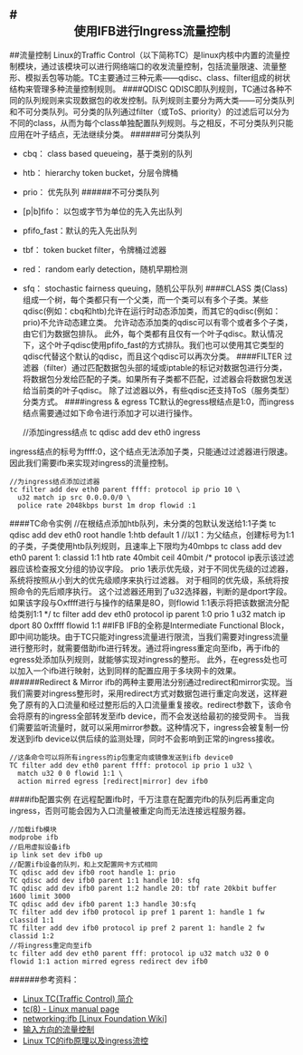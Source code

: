 #<center>使用IFB进行Ingress流量控制
----
##流量控制
Linux的Traffic Control（以下简称TC）是linux内核中内置的流量控制模块，通过该模块可以进行网络端口的收发流量控制，包括流量限速、流量整形、模拟丢包等功能。TC主要通过三种元素——qdisc、class、filter组成的树状结构来管理多种流量控制规则。
####QDISC
QDISC即队列规则，TC通过各种不同的队列规则来实现数据包的收发控制。队列规则主要分为两大类——可分类队列和不可分类队列。可分类的队列通过filter（或ToS、priority）的过滤后可以分为不同的class，从而为每个class单独配置队列规则。与之相反，不可分类队列只能应用在叶子结点，无法继续分类。
######可分类队列
+ cbq：       class based queueing，基于类别的队列
+ htb：       hierarchy token bucket，分层令牌桶
+ prio：      优先队列
######不可分类队列
+ [p|b]fifo： 以包或字节为单位的先入先出队列
+ pfifo_fast：默认的先入先出队列
+ tbf：       token bucket filter，令牌桶过滤器
+ red：       random early detection，随机早期检测
+ sfq：       stochastic fairness queuing，随机公平队列
####CLASS
类(Class)组成一个树，每个类都只有一个父类，而一个类可以有多个子类。某些qdisc(例如：cbq和htb)允许在运行时动态添加类，而其它的qdisc(例如：prio)不允许动态建立类。
允许动态添加类的qdisc可以有零个或者多个子类，由它们为数据包排队。
此外，每个类都有且仅有一个叶子qdisc。默认情况下，这个叶子qdisc使用pfifo_fast的方式排队。我们也可以使用其它类型的qdisc代替这个默认的qdisc，而且这个qdisc可以再次分类。
####FILTER
过滤器（filter）通过匹配数据包头部的域或iptable的标记对数据包进行分类，将数据包分发给匹配的子类。如果所有子类都不匹配，过滤器会将数据包发送给当前类的叶子qdisc。
除了过滤器以外，有些qdisc还支持ToS（服务类型）分类方式。
####ingress & egress
TC默认的egress根结点是1:0，而ingress结点需要通过如下命令进行添加才可以进行操作。

    //添加ingress结点
    tc qdisc add dev eth0 ingress

ingress结点的标号为ffff:0，这个结点无法添加子类，只能通过过滤器进行限速。因此我们需要ifb来实现对ingress的流量控制。

    //为ingress结点添加过滤器
    tc filter add dev eth0 parent ffff: protocol ip prio 10 \
      u32 match ip src 0.0.0.0/0 \
      police rate 2048kbps burst 1m drop flowid :1

####TC命令实例
    //在根结点添加htb队列，未分类的包默认发送给1:1子类
    tc qdisc add dev eth0 root handle 1:htb default 1
    //以1：为父结点，创建标号为1:1的子类，子类使用htb队列规则，且速率上下限均为40mbps
    tc class add dev eth0 parent 1: classid 1:1 htb rate 40mbit ceil 40mbit
    /*
      protocol ip表示该过滤器应该检查报文分组的协议字段。
      prio 1表示优先级，对于不同优先级的过滤器，系统将按照从小到大的优先级顺序来执行过滤器。
      对于相同的优先级，系统将按照命令的先后顺序执行。
      这个过滤器还用到了u32选择器，判断的是dport字段。
      如果该字段与Oxffff进行与操作的结果是8O，则flowid 1:1表示将把该数据流分配给类别1:1
    */
    tc filter add dev eth0 protocol ip parent 1:0 prio 1 u32 match ip dport 80 0xffff flowid 1:1
##IFB
IFB的全称是Intermediate Functional Block，即中间功能块。由于TC只能对ingress流量进行限流，当我们需要对ingress流量进行整形时，就需要借助ifb进行转发。通过将ingress重定向至ifb，再于ifb的egress处添加队列规则，就能够实现对ingress的整形。
此外，在egress处也可以加入一个ifb进行映射，达到同样的配置应用于多块网卡的效果。
######Redirect & Mirror
ifb的两种主要用法分别通过redirect和mirror实现。当我们需要对ingress整形时，采用redirect方式对数据包进行重定向发送，这样避免了原有的入口流量和经过整形后的入口流量重复接收。redirect参数下，该命令会将原有的ingress全部转发至ifb device，而不会发送给最初的接受网卡。
当我们需要监听流量时，就可以采用mirror参数。这种情况下，ingress会被复制一份发送到ifb device以供后续的监测处理，同时不会影响到正常的ingress接收。

    //这条命令可以将所有ingress的ip包重定向或镜像发送到ifb device0
    TC filter add dev eth0 parent ffff: protocol ip prio 1 u32 \
      match u32 0 0 flowid 1:1 \
      action mirred egress [redirect|mirror] dev ifb0
####ifb配置实例
在远程配置ifb时，千万注意在配置完ifb的队列后再重定向ingress，否则可能会因为入口流量被重定向而无法连接远程服务器。

    //加载ifb模块
    modprobe ifb
    //启用虚拟设备ifb
    ip link set dev ifb0 up
    //配置ifb设备的队列，和上文配置网卡方式相同
    TC qdisc add dev ifb0 root handle 1: prio 
    TC qdisc add dev ifb0 parent 1:1 handle 10: sfq
    TC qdisc add dev ifb0 parent 1:2 handle 20: tbf rate 20kbit buffer 1600 limit 3000
    TC qdisc add dev ifb0 parent 1:3 handle 30:sfq
    TC filter add dev ifb0 protocol ip pref 1 parent 1: handle 1 fw classid 1:1
    TC filter add dev ifb0 protocol ip pref 2 parent 1: handle 2 fw classid 1:2
    //将ingress重定向至ifb
    tc filter add dev eth0 parent fff: protocol ip u32 match u32 0 0 flowid 1:1 action mirred egress redirect dev ifb0
######参考资料：
+ [Linux TC(Traffic Control) 简介](https://blog.csdn.net/zhaobryant/article/details/38797655)
+ [tc(8) - Linux manual page](http://www.man7.org/linux/man-pages/man8/tc.8.html)
+ [networking:ifb [Linux Foundation Wiki]](https://wiki.linuxfoundation.org/networking/ifb)
+ [输入方向的流量控制](https://blog.csdn.net/zhangskd/article/details/8240290)
+ [Linux TC的ifb原理以及ingress流控](https://blog.csdn.net/dog250/article/details/40680765)